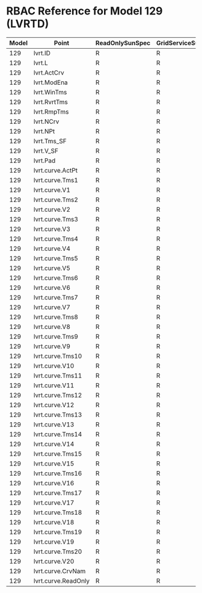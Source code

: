 # RBAC Reference for Model 129 (LVRTD)

| Model | Point | ReadOnlySunSpec | GridServiceSunSpec | NetworkAdministratorSunSpec | SuperAdministratorSpec | 
|-------|-------|------------------|---------------------|------------------|--------------------|
| 129 | lvrt.ID | R | R | R | R |
| 129 | lvrt.L | R | R | R | R |
| 129 | lvrt.ActCrv | R | R | R | R |
| 129 | lvrt.ModEna | R | R | R | R |
| 129 | lvrt.WinTms | R | R | R | R |
| 129 | lvrt.RvrtTms | R | R | R | R |
| 129 | lvrt.RmpTms | R | R | R | R |
| 129 | lvrt.NCrv | R | R | R | R |
| 129 | lvrt.NPt | R | R | R | R |
| 129 | lvrt.Tms_SF | R | R | R | R |
| 129 | lvrt.V_SF | R | R | R | R |
| 129 | lvrt.Pad | R | R | R | R |
| 129 | lvrt.curve.ActPt | R | R | R | R |
| 129 | lvrt.curve.Tms1 | R | R | R | R |
| 129 | lvrt.curve.V1 | R | R | R | R |
| 129 | lvrt.curve.Tms2 | R | R | R | R |
| 129 | lvrt.curve.V2 | R | R | R | R |
| 129 | lvrt.curve.Tms3 | R | R | R | R |
| 129 | lvrt.curve.V3 | R | R | R | R |
| 129 | lvrt.curve.Tms4 | R | R | R | R |
| 129 | lvrt.curve.V4 | R | R | R | R |
| 129 | lvrt.curve.Tms5 | R | R | R | R |
| 129 | lvrt.curve.V5 | R | R | R | R |
| 129 | lvrt.curve.Tms6 | R | R | R | R |
| 129 | lvrt.curve.V6 | R | R | R | R |
| 129 | lvrt.curve.Tms7 | R | R | R | R |
| 129 | lvrt.curve.V7 | R | R | R | R |
| 129 | lvrt.curve.Tms8 | R | R | R | R |
| 129 | lvrt.curve.V8 | R | R | R | R |
| 129 | lvrt.curve.Tms9 | R | R | R | R |
| 129 | lvrt.curve.V9 | R | R | R | R |
| 129 | lvrt.curve.Tms10 | R | R | R | R |
| 129 | lvrt.curve.V10 | R | R | R | R |
| 129 | lvrt.curve.Tms11 | R | R | R | R |
| 129 | lvrt.curve.V11 | R | R | R | R |
| 129 | lvrt.curve.Tms12 | R | R | R | R |
| 129 | lvrt.curve.V12 | R | R | R | R |
| 129 | lvrt.curve.Tms13 | R | R | R | R |
| 129 | lvrt.curve.V13 | R | R | R | R |
| 129 | lvrt.curve.Tms14 | R | R | R | R |
| 129 | lvrt.curve.V14 | R | R | R | R |
| 129 | lvrt.curve.Tms15 | R | R | R | R |
| 129 | lvrt.curve.V15 | R | R | R | R |
| 129 | lvrt.curve.Tms16 | R | R | R | R |
| 129 | lvrt.curve.V16 | R | R | R | R |
| 129 | lvrt.curve.Tms17 | R | R | R | R |
| 129 | lvrt.curve.V17 | R | R | R | R |
| 129 | lvrt.curve.Tms18 | R | R | R | R |
| 129 | lvrt.curve.V18 | R | R | R | R |
| 129 | lvrt.curve.Tms19 | R | R | R | R |
| 129 | lvrt.curve.V19 | R | R | R | R |
| 129 | lvrt.curve.Tms20 | R | R | R | R |
| 129 | lvrt.curve.V20 | R | R | R | R |
| 129 | lvrt.curve.CrvNam | R | R | R | R |
| 129 | lvrt.curve.ReadOnly | R | R | R | R |
